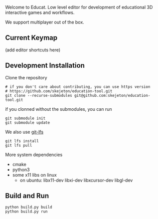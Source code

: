 
Welcome to Educat. Low level editor for development of educational 3D interactive games and workflows.  

We support multiplayer out of the box. 

## Current Keymap
(add editor shortcuts here)

## Development Installation

Clone the repository
```
# if you don't care about contributing, you can use https version
# https://github.com/skejeton/education-tool.git
git clone --recurse-submodules git@github.com:skejeton/education-tool.git
```

if you clonned without the submodules, you can run
```
git submodule init
git submodule update
```

We also use [git-lfs](https://git-lfs.com/)
```
git lfs install
git lfs pull
```

More system dependencies
- cmake
- python3
- some x11 libs on linux
  - on ubuntu: libx11-dev libxi-dev libxcursor-dev libgl-dev

## Build and Run
```
python build.py build
python build.py run
```
